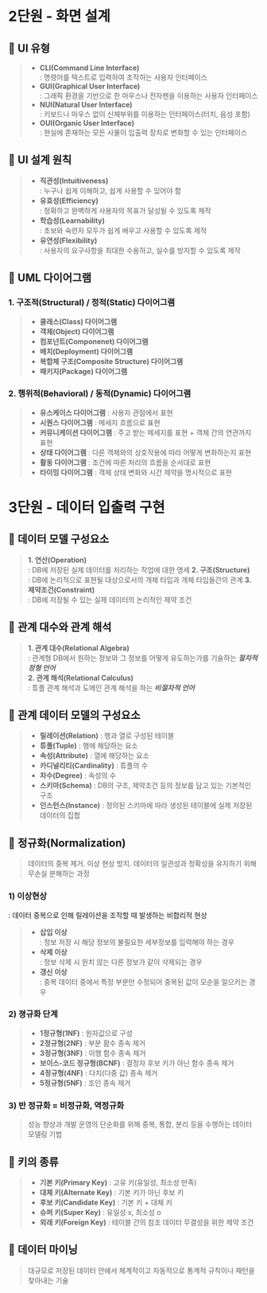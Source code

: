 # 2단원 - 화면 설계

## 📌 UI 유형

> - **CLI(Command Line Interface)**  
: 명령어를 텍스트로 입력하여 조작하는 사용자 인터페이스
> - **GUI(Graphical User Interface)**  
: 그래픽 환경을 기반으로 한 마우스나 전자펜을 이용하는 사용자 인터페이스
> - **NUI(Natural User Interface)**  
: 키보드나 마우스 없이 신체부위를 이용하는 인터페이스(터치, 음성 포함)
> - **OUI(Organic User Interface)**  
: 현실에 존재하는 모든 사물이 입출력 장치로 변화할 수 있는 인터페이스

## 📌 UI 설계 원칙

> - **직관성(Intuitiveness)**  
: 누구나 쉽게 이해하고, 쉽게 사용할 수 있어야 함
> - **유효성(Efficiency)**  
: 정확하고 완벽하게 사용자의 목표가 달성될 수 있도록 제작
> - **학습성(Learnability)**  
: 초보와 숙련자 모두가 쉽게 배우고 사용할 수 있도록 제작
> - **유연성(Flexibility)**  
: 사용자의 요구사항을 최대한 수용하고, 실수를 방지할 수 있도록 제작

## 📌 UML 다이어그램

### 1. 구조적(Structural) / 정적(Static) 다이어그램

> - **클래스(Class) 다이어그램**  
> - **객체(Object) 다이어그램**
> - **컴포넌트(Componenet) 다이어그램**
> - **배치(Deployment) 다이어그램**
> - **복합체 구조(Composite Structure) 다이어그램**
> - **패키지(Package) 다이어그램**

### 2. 행위적(Behavioral) / 동적(Dynamic) 다이어그램

> - **유스케이스 다이어그램**
: 사용자 관점에서 표현
> - **시퀀스 다이어그램**
: 메세지 흐름으로 표현
> - **커뮤니케이션 다이어그램**
: 주고 받는 메세지를 표현 + 객체 간의 연관까지 표현
> - **상태 다이어그램**
: 다른 객체와의 상호작용에 따라 어떻게 변화하는지 표현
> - **활동 다이어그램**
: 조건에 따른 처리의 흐름을 순서대로 표현
> - **타이밍 다이어그램**
: 객체 상태 변화와 시간 제약을 명시적으로 표현

# 3단원 - 데이터 입출력 구현

## 📌 데이터 모델 구성요소

> **1. 연산(Operation)**  
: DB에 저장된 실제 데이터를 처리하는 작업에 대한 명세
> **2. 구조(Structure)**  
: DB에 논리적으로 표현될 대상으로서의 개체 타입과 개체 타입들간의 관계
> **3. 제약조건(Constraint)**  
: DB에 저장될 수 있는 실제 데이터의 논리적인 제약 조건

## 📌 관계 대수와 관계 해석

> **1. 관계 대수(Relational Algebra)**  
: 관계형 DB에서 원하는 정보와 그 정보를 어떻게 유도하는가를 기술하는 ***절차적 정형 언어***  
> **2. 관계 해석(Relational Calculus)**  
: 튜플 관계 해석과 도메인 관계 해석을 하는 ***비절차적 언어***

## 📌 관계 데이터 모델의 구성요소

> - **릴레이션(Relation)**
: 행과 열로 구성된 테이블
> - **튜플(Tuple)**
: 행에 해당하는 요소
> - **속성(Attribute)**
: 열에 해당하는 요소
> - **카디널리티(Cardinality)**
: 튜플의 수
> - **차수(Degree)**
: 속성의 수
> - **스키마(Schema)**
: DB의 구조, 제약조건 등의 정보를 담고 있는 기본적인 구조
> - **인스턴스(Instance)**
: 정의된 스키마에 따라 생성된 테이블에 실제 저장된 데이터의 집합

## 📌 정규화(Normalization)
> 데이터의 중복 제거. 이상 현상 방지. 데이터의 일관성과 정확성을 유지하기 위해 무손실 분해하는 과정

### 1) 이상현상
: 데이터 중복으로 인해 릴레이션을 조작할 때 발생하는 비합리적 현상
> - **삽입 이상**  
: 정보 저장 시 해당 정보의 불필요한 세부정보를 입력해야 하는 경우
> - **삭제 이상**  
: 정보 삭제 시 원치 않는 다른 정보가 같이 삭제되는 경우
> - **갱신 이상**  
: 중복 데이터 중에서 특정 부분만 수정되어 중복된 값이 모순을 일으키는 경우

### 2) 졍규화 단계
> - **1정규형(1NF)**
: 원자값으로 구성
> - **2정규형(2NF)**
: 부분 홤수 종속 제거
> - **3정규형(3NF)**
: 이행 함수 종속 제거
> - **보이스-코드 정규형(BCNF)**
: 결정자 후보 키가 아닌 함수 종속 제거
> - **4정규형(4NF)**
: 다치(다중 값) 종속 제거
> - **5정규형(5NF)**
: 조인 종속 제거

### 3) 반 정규화 = 비정규화, 역정규화
> 성능 향상과 개발 운영의 단순화를 위해 중복, 통합, 분리 등을 수행하는 데이터 모델링 기법

## 📌 키의 종류
> - **기본 키(Primary Key)**
: 고유 키(유일성, 최소성 만족)
> - **대체 키(Alternate Key)**
: 기본 키가 아닌 후보 키
> - **후보 키(Candidate Key)**
: 기본 키 + 대체 키
> - **슈퍼 키(Super Key)**
: 유일성 x, 최소성 o
> - **외래 키(Foreign Key)**
: 테이블 간의 참조 데이터 무결성을 위한 제약 조건  

## 📌 데이터 마이닝
> 대규모로 저장된 데이터 안에서 체계적이고 자동적으로 통계적 규칙이나 패턴을 찾아내는 기술